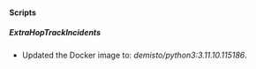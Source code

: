 
#### Scripts

##### ExtraHopTrackIncidents

- Updated the Docker image to: *demisto/python3:3.11.10.115186*.
